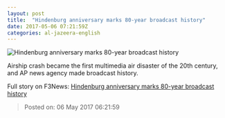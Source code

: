 ```yaml
---
layout: post
title:  "Hindenburg anniversary marks 80-year broadcast history"
date: 2017-05-06 07:21:59Z
categories: al-jazeera-english
---
```


![Hindenburg anniversary marks 80-year broadcast history](http://www.aljazeera.com/mritems/Images/2017/5/6/c17a180f4c8b4c0b9fb0f15c3a994c66_18.jpg)

Airship crash became the first multimedia air disaster of the 20th century, and AP news agency made broadcast history.


Full story on F3News: [Hindenburg anniversary marks 80-year broadcast history](http://www.f3nws.com/n/FyM2nF)

> Posted on: 06 May 2017 06:21:59
